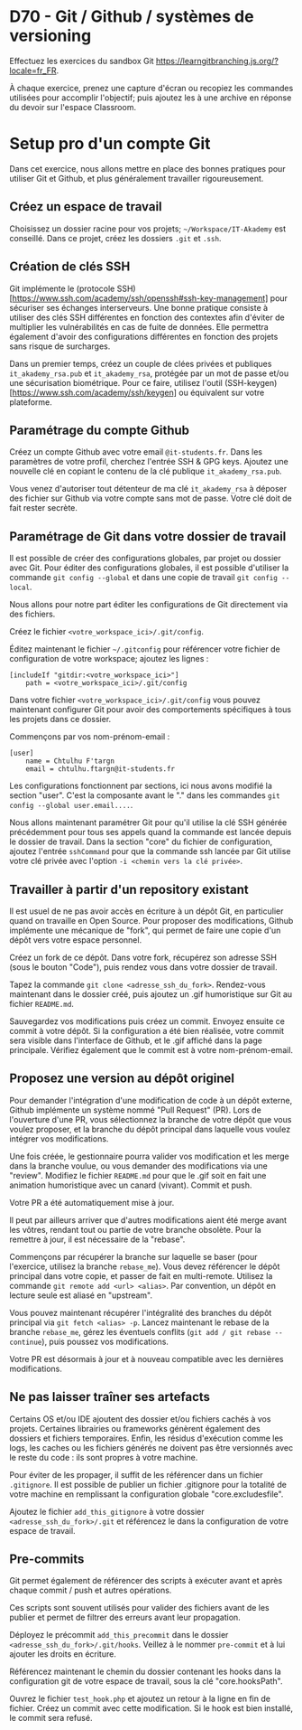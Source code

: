 # D70 - Git / Github / systèmes de versioning

Effectuez les exercices du sandbox Git https://learngitbranching.js.org/?locale=fr_FR.

À chaque exercice, prenez une capture d'écran ou recopiez les commandes utilisées pour accomplir l'objectif; puis ajoutez les à une archive en réponse du devoir sur l'espace Classroom.

# Setup pro d'un compte Git

Dans cet exercice, nous allons mettre en place des bonnes pratiques pour utiliser Git et Github, et plus généralement travailler rigoureusement.

## Créez un espace de travail

Choisissez un dossier racine pour vos projets; ```~/Workspace/IT-Akademy``` est conseillé.
Dans ce projet, créez les dossiers ```.git``` et ```.ssh```.

## Création de clés SSH

Git implémente le (protocole SSH)[https://www.ssh.com/academy/ssh/openssh#ssh-key-management] pour sécuriser ses échanges interserveurs.
Une bonne pratique consiste à utiliser des clés SSH différentes en fonction des contextes afin d'éviter de multiplier les vulnérabilités en cas de fuite de données. Elle permettra également d'avoir des configurations différentes en fonction des projets sans risque de surcharges.

Dans un premier temps, créez un couple de clées privées et publiques ```it_akademy_rsa.pub``` et ```it_akademy_rsa```, protégée par un mot de passe et/ou une sécurisation biométrique.
Pour ce faire, utilisez l'outil (SSH-keygen)[https://www.ssh.com/academy/ssh/keygen] ou équivalent sur votre plateforme.

## Paramétrage du compte Github

Créez un compte Github avec votre email ```@it-students.fr```.
Dans les paramètres de votre profil, cherchez l'entrée SSH & GPG keys. Ajoutez une nouvelle clé en copiant le contenu de la clé publique ```it_akademy_rsa.pub```.

Vous venez d'autoriser tout détenteur de ma clé ```it_akademy_rsa``` à déposer des fichier sur Github via votre compte sans mot de passe. Votre clé doit de fait rester secrète.

## Paramétrage de Git dans votre dossier de travail

Il est possible de créer des configurations globales, par projet ou dossier avec Git. Pour éditer des configurations globales, il est possible d'utiliser la commande ```git config --global``` et dans une copie de travail ```git config --local```.

Nous allons pour notre part éditer les configurations de Git directement via des fichiers.

Créez le fichier ```<votre_workspace_ici>/.git/config```.

Éditez maintenant le fichier ```~/.gitconfig``` pour référencer votre fichier de configuration de votre workspace; ajoutez les lignes :
```
[includeIf "gitdir:<votre_workspace_ici>"]
    path = <votre_workspace_ici>/.git/config
```

Dans votre fichier ```<votre_workspace_ici>/.git/config``` vous pouvez maintenant configurer Git pour avoir des comportements spécifiques à tous les projets dans ce dossier.

Commençons par vos nom-prénom-email :
```
[user]
    name = Chtulhu F'targn
    email = chtulhu.ftargn@it-students.fr
```

Les configurations fonctionnent par sections, ici nous avons modifié la section "user". C'est la composante avant le "." dans les commandes ```git config --global user.email....```.

Nous allons maintenant paramétrer Git pour qu'il utilise la clé SSH générée précédemment pour tous ses appels quand la commande est lancée depuis le dossier de travail.
Dans la section "core" du fichier de configuration, ajoutez l'entrée ```sshCommand``` pour que la commande ssh lancée par Git utilise votre clé privée avec l'option ```-i <chemin vers la clé privée>```.

## Travailler à partir d'un repository existant

Il est usuel de ne pas avoir accès en écriture à un dépôt Git, en particulier quand on travaille en Open Source. Pour proposer des modifications, Github implémente une mécanique de "fork", qui permet de faire une copie d'un dépôt vers votre espace personnel.

Créez un fork de ce dépôt.
Dans votre fork, récupérez son adresse SSH (sous le bouton "Code"), puis rendez vous dans votre dossier de travail.

Tapez la commande ```git clone <adresse_ssh_du_fork>```. Rendez-vous maintenant dans le dossier créé, puis ajoutez un .gif humoristique sur Git au fichier ```README.md```.

Sauvegardez vos modifications puis créez un commit. Envoyez ensuite ce commit à votre dépôt. Si la configuration a été bien réalisée, votre commit sera visible dans l'interface de Github, et le .gif affiché dans la page principale.
Vérifiez également que le commit est à votre nom-prénom-email.

## Proposez une version au dépôt originel

Pour demander l'intégration d'une modification de code à un dépôt externe, Github implémente un système nommé "Pull Request" (PR). Lors de l'ouverture d'une PR, vous sélectionnez la branche de votre dépôt que vous voulez proposer, et la branche du dépôt principal dans laquelle vous voulez intégrer vos modifications.

Une fois créée, le gestionnaire pourra valider vos modification et les merge dans la branche voulue, ou vous demander des modifications via une "review". Modifiez le fichier ```README.md``` pour que le .gif soit en fait une animation humoristique avec un canard (vivant). Commit et push.

Votre PR a été automatiquement mise à jour.

Il peut par ailleurs arriver que d'autres modifications aient été merge avant les vôtres, rendant tout ou partie de votre branche obsolète. Pour la remettre à jour, il est nécessaire de la "rebase".

Commençons par récupérer la branche sur laquelle se baser (pour l'exercice, utilisez la branche ```rebase_me```).
Vous devez référencer le dépôt principal dans votre copie, et passer de fait en multi-remote. Utilisez la commande ```git remote add <url> <alias>```. Par convention, un dépôt en lecture seule est aliasé en "upstream".

Vous pouvez maintenant récupérer l'intégralité des branches du dépôt principal via ```git fetch <alias> -p```. Lancez maintenant le rebase de la branche ```rebase_me```, gérez les éventuels conflits (```git add / git rebase --continue```), puis poussez vos modifications.

Votre PR est désormais à jour et à nouveau compatible avec les dernières modifications.

## Ne pas laisser traîner ses artefacts

Certains OS et/ou IDE ajoutent des dossier et/ou fichiers cachés à vos projets. Certaines librairies ou frameworks génèrent également des dossiers et fichiers temporaires.
Enfin, les résidus d'exécution comme les logs, les caches ou les fichiers générés ne doivent pas être versionnés avec le reste du code : ils sont propres à votre machine.

Pour éviter de les propager, il suffit de les référencer dans un fichier ```.gitignore```. Il est possible de publier un fichier .gitignore pour la totalité de votre machine en remplissant la configuration globale "core.excludesfile".

Ajoutez le fichier ```add_this_gitignore``` à votre dossier ```<adresse_ssh_du_fork>/.git``` et référencez le dans la configuration de votre espace de travail.

## Pre-commits

Git permet également de référencer des scripts à exécuter avant et après chaque commit / push et autres opérations.

Ces scripts sont souvent utilisés pour valider des fichiers avant de les publier et permet de filtrer des erreurs avant leur propagation.

Déployez le précommit ```add_this_precommit``` dans le dossier ```<adresse_ssh_du_fork>/.git/hooks```. Veillez à le nommer ```pre-commit``` et à lui ajouter les droits en écriture.

Référencez maintenant le chemin du dossier contenant les hooks dans la configuration git de votre espace de travail, sous la clé "core.hooksPath".

Ouvrez le fichier ```test_hook.php``` et ajoutez un retour à la ligne en fin de fichier. Créez un commit avec cette modification. Si le hook est bien installé, le commit sera refusé.
